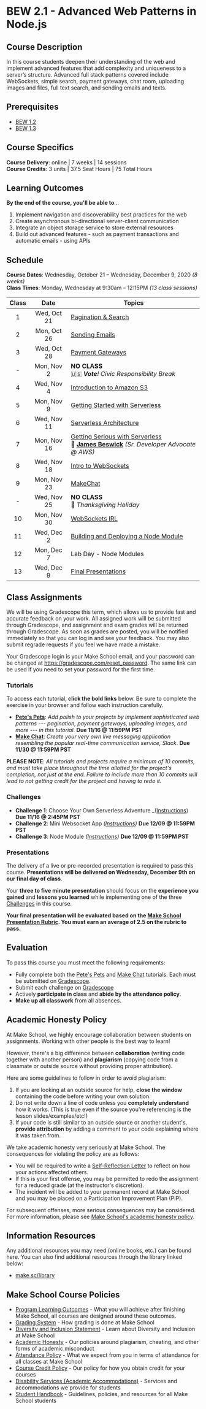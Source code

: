 # BEW 2.1 - Advanced Web Patterns in Node.js

## Course Description

In this course students deepen their understanding of the web and implement advanced features that add complexity and uniqueness to a server’s structure. Advanced full stack patterns covered include WebSockets, simple search, payment gateways, chat room, uploading images and files, full text search, and sending emails and texts.

## Prerequisites

- [BEW 1.2](http://make.sc/bew1.2)
- [BEW 1.3](http://make.sc/bew1.3)

## Course Specifics

**Course Delivery**: online | 7 weeks | 14 sessions<br>
**Course Credits**: 3 units | 37.5 Seat Hours | 75 Total Hours

## Learning Outcomes

**By the end of the course, you'll be able to**&hellip;

1. Implement navigation and discoverability best practices for the web
1. Create asynchronous bi-directional server-client communication
1. Integrate an object storage service to store external resources
1. Build out advanced features - such as payment transactions and automatic emails - using APIs

## Schedule

**Course Dates**: Wednesday, October 21 – Wednesday, December 9, 2020 _(8 weeks)_<br>
**Class Times**: Monday, Wednesday at 9:30am – 12:15PM _(13 class sessions)_

| Class |    Date     | Topics                                                                                        |
| :---: | :---------: | --------------------------------------------------------------------------------------------- |
|   1   | Wed, Oct 21 | [Pagination & Search] |
|   2   | Mon, Oct 26 | [Sending Emails] |
|   3   | Wed, Oct 28 | [Payment Gateways] |
|   -   | Mon, Nov 2  | **NO CLASS**<br>🇺🇸 _**Vote**! Civic Responsibility Break_                                      |
|   4   | Wed, Nov 4  | [Introduction to Amazon S3] |
|   5   | Mon, Nov 9  | [Getting Started with Serverless] |
|   6   | Wed, Nov 11 | [Serverless Architecture]                                                             |
|   7   | Mon, Nov 16 | [Getting Serious with Serverless]<br>🎤 **[James Beswick]** _(Sr. Developer Advocate @ AWS)_  |
|   8   | Wed, Nov 18 | [Intro to WebSockets] |
|   9   | Mon, Nov 23 | [MakeChat] |
|   -   | Wed, Nov 25 | **NO CLASS**<br>🦃 _Thanksgiving Holiday_ |
|  10   | Mon, Nov 30 | [WebSockets IRL] |
|  11   | Wed, Dec 2  | [Building and Deploying a Node Module] |
|  12   | Mon, Dec 7  | Lab Day - Node Modules<br> |
|  13   | Wed, Dec 9  | [Final Presentations](#presentations) |


## Class Assignments

We will be using Gradescope this term, which allows us to provide fast and accurate feedback on your work. All assigned work will be submitted through Gradescope, and assignment and exam grades will be returned through Gradescope. As soon as grades are posted, you will be notified immediately so that you can log in and see your feedback. You may also submit regrade requests if you feel we have made a mistake.

Your Gradescope login is your Make School email, and your password can be changed at <https://gradescope.com/reset_password>. The same link can be used if you need to set your password for the first time.

### Tutorials

To access each tutorial, **click the bold links** below. Be sure to complete the exercise in your browser and follow each instruction carefully.

- **[Pete's Pets]**: _Add polish to your projects by implement sophisticated web patterns --- pagination, payment gateways, uploading images, and more --- in this tutorial_. **Due 11/16 @ 11:59PM PST**
- **[Make Chat]**: _Create your very own live messaging application resembling the popular real-time communication service, Slack_. **Due 11/30 @ 11:59PM PST**

**PLEASE NOTE**: _All tutorials and projects require a minimum of 10 commits, and must take place throughout the time allotted for the project's completion, not just at the end. Failure to include more than 10 commits will lead to not getting credit for the project and having to redo it._

### Challenges

- **Challenge 1**: Choose Your Own Serverless Adventure _([Instructions](Challenges.md#Choose-Your-Own-Serverless-Adventure)) **Due 11/16 @ 2:45PM PST**
- **Challenge 2**:  Mini Websocket App _([Instructions](Challenges.md#Mini-Websocket-App))_ **Due 12/09 @ 11:59PM PST**
- **Challenge 3**: Node Module _([Instructions](Challenges.md#Node-Module))_ **Due 12/09 @ 11:59PM PST**

### Presentations

The delivery of a live or pre-recorded presentation is required to pass this course. **Presentations will be delivered on Wednesday, December 9th on our final day of class**.

Your **three to five minute presentation** should focus on the **experience you gained** and **lessons you learned** while implementing one of the three [Challenges](#challenges) in this course.

**Your final presentation will be evaluated based on the [Make School Presentation Rubric](https://docs.google.com/document/d/1WTLcZNyvRGYDz5L8Kr8a0ILbFAyr92u85paoqGFjxPg/edit). You must earn an average of 2.5 on the rubric to pass.**

## Evaluation

To pass this course you must meet the following requirements:

- Fully complete both the [Pete's Pets] and [Make Chat] tutorials. Each must be submitted on [Gradescope].
- Submit each challenge on [Gradescope]
- Actively **participate in class** and **abide by the attendance policy**.
- **Make up all classwork** from all absences.

## Academic Honesty Policy

At Make School, we highly encourage collaboration between students on assignments. Working with other people is the best way to learn!

However, there's a big difference between **collaboration** (writing code together with another person) and **plagiarism** (copying code from a classmate or outside source without providing proper attribution).

Here are some guidelines to follow in order to avoid plagiarism:

1. If you are looking at an outside source for help, **close the window** containing the code before writing your own solution.
1. Do not write down a line of code unless you **completely understand** how it works. (This is true even if the source you're referencing is the lesson slides/examples/etc!)
1. If your code is still similar to an outside source or another student's, **provide attribution** by adding a comment to your code explaining where it was taken from.

We take academic honesty very seriously at Make School. The consequences for violating the policy are as follows:

- You will be required to write a [Self-Reflection Letter](https://docs.google.com/document/d/140_PHfDh7gu33OZI_caxEtvNzAlAepjnGcbQcXZ-MRo/edit?usp=sharing) to reflect on how your actions affected others.
- If this is your first offense, you may be permitted to redo the assignment for a reduced grade (at the instructor's discretion).
- The incident will be added to your permanent record at Make School and you may be placed on a Participation Improvement Plan (PIP).

For subsequent offenses, more serious consequences may be considered. For more information, please see [Make School's academic honesty policy](https://make.sc/academic-honesty-policy).

## Information Resources

Any additional resources you may need (online books, etc.) can be found here. You can also find additional resources through the library linked below:

- [make.sc/library](http://make.sc/library)

## Make School Course Policies

- [Program Learning Outcomes](https://make.sc/program-learning-outcomes) - What you will achieve after finishing Make School, all courses are designed around these outcomes.
- [Grading System](https://make.sc/grading-system) - How grading is done at Make School
- [Diversity and Inclusion Statement](https://make.sc/diversity-and-inclusion-statement) - Learn about Diversity and Inclusion at Make School
- [Academic Honesty](https://make.sc/academic-honesty-policy) - Our policies around plagiarism, cheating, and other forms of academic misconduct
- [Attendance Policy](https://make.sc/attendance-policy) - What we expect from you in terms of attendance for all classes at Make School
- [Course Credit Policy](https://make.sc/course-credit-policy) - Our policy for how you obtain credit for your courses
- [Disability Services (Academic Accommodations)](https://make.sc/disability-services) - Services and accommodations we provide for students
- [Student Handbook](https://make.sc/student-handbook) - Guidelines, policies, and resources for all Make School students

[Pagination & Search]:01-Search-Pagination/README.md
[Introduction to Amazon S3]:02-AWS-1/README.md
[Getting Started with Serverless]:03-AWS-2/README.md
[Payment Gateways]:04-Payments/README.md
[Sending Emails]:05-Emails/README.md
[Intro to WebSockets]:06-Web-Sockets-Intro/README.md
[MakeChat]:07-MakeChat/README.md
[WebSockets IRL]:08-WebSockets-IRL/README.md
[Serverless Architecture]:09-Serverless-Architecture/README.md
[Getting Serious with Serverless]:09-Serverless-Architecture/README.md
[Building and Deploying a Node Module]:11-Node-Modules/README.md
[James Beswick]:https://aws.amazon.com/blogs/compute/author/jbeswick/
[Make Chat]:https://www.makeschool.com/academy/track/make-chat
[Pete's Pets]:https://www.makeschool.com/academy/track/pete-s-pet-emporium---advanced-web-recipes
[Gradescope]:https://www.gradescope.com/courses/207186
